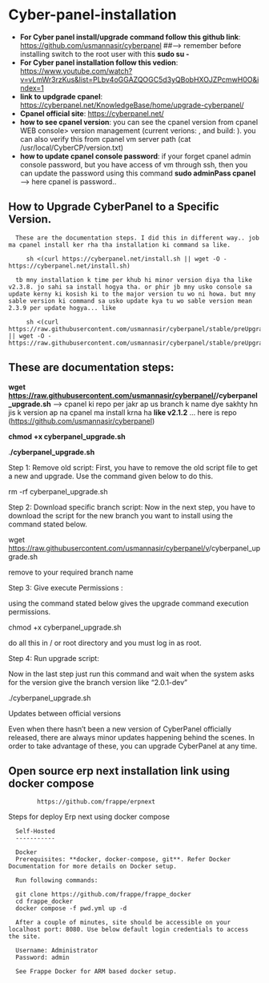 # Cyber-panel-installation

- **For Cyber  panel install/upgrade command follow this github link**: https://github.com/usmannasir/cyberpanel            ##--> remember before installing switch to the root user with this **sudo su -**
- **For Cyber panel installation follow this vedion**: https://www.youtube.com/watch?v=vLmWr3rzKus&list=PLbv4oGGAZQOGC5d3yQBobHXOJZPcmwH0O&index=1
- **link to updgrade cpanel**: https://cyberpanel.net/KnowledgeBase/home/upgrade-cyberpanel/
- **Cpanel official site**: https://cyberpanel.net/
- **how to see cpanel version**: you can see the cpanel version from cpanel WEB console> version management (current verions:   , and build: ). you can also verify this from cpanel vm server path (cat /usr/local/CyberCP/version.txt)
- **how to update cpanel console password**: if your forget cpanel admin console password, but you have access of vm through ssh, then you can update the password using this command **sudo adminPass cpanel**    --> here cpanel is password.. 


## How to Upgrade CyberPanel to a Specific Version. 

      These are the documentation steps. I did this in different way.. job ma cpanel install ker rha tha installation ki command sa like. 
      
         sh <(curl https://cyberpanel.net/install.sh || wget -O - https://cyberpanel.net/install.sh)
      
      tb mny installation k time per khub hi minor version diya tha like v2.3.8. jo sahi sa install hogya tha. or phir jb mny usko console sa update kerny ki kosish ki to the major version tu wo ni howa. but mny sable version ki command sa usko update kya tu wo sable version mean 2.3.9 per update hogya... like 
      
         sh <(curl https://raw.githubusercontent.com/usmannasir/cyberpanel/stable/preUpgrade.sh || wget -O - https://raw.githubusercontent.com/usmannasir/cyberpanel/stable/preUpgrade.sh) 
 

These are documentation steps:
-----------------------------

 **wget https://raw.githubusercontent.com/usmannasir/cyberpanel/<branch name>/cyberpanel_upgrade.sh**             --> cpanel ki repo per jakr ap us branch k name dye sakhty hn jis k version ap na cpanel ma install krna ha **like v2.1.2** ... here is repo (https://github.com/usmannasir/cyberpanel)
 
  
  **chmod +x cyberpanel_upgrade.sh**
  
  .**/cyberpanel_upgrade.sh**
  
  Step 1: Remove old script:
  First, you have to remove the old script file to get a new and upgrade. Use the command given below to do this.
  
  rm -rf cyberpanel_upgrade.sh
  
  Step 2: Download specific branch script:
  Now in the next step, you have to download the script for the new branch you want to install using the command stated below.
  
  wget https://raw.githubusercontent.com/usmannasir/cyberpanel/v<branch>/cyberpanel_upgrade.sh
  
  remove <branch> to your required branch name
  
  Step 3: Give execute Permissions :
  
  using the command stated below gives the upgrade command execution permissions.
  
  chmod +x cyberpanel_upgrade.sh
  
  do all this in / or root directory and you must log in as root.
  
  Step 4: Run upgrade script:
  
  Now in the last step just run this command and wait when the system asks for the version give the branch version like “2.0.1-dev”
  
  ./cyberpanel_upgrade.sh
  
  Updates between official versions
  
  Even when there hasn’t been a new version of CyberPanel officially released, there are always minor updates happening behind the scenes. In order to take advantage of these, you can upgrade CyberPanel at any time.


Open source erp next installation link using docker compose
-----------------------------------------------------------

            https://github.com/frappe/erpnext

Steps for deploy Erp next using docker compose
      
      Self-Hosted
      -----------
      
      Docker
      Prerequisites: **docker, docker-compose, git**. Refer Docker Documentation for more details on Docker setup.
      
      Run following commands:
      
      git clone https://github.com/frappe/frappe_docker
      cd frappe_docker
      docker compose -f pwd.yml up -d

      After a couple of minutes, site should be accessible on your localhost port: 8080. Use below default login credentials to access the site.
      
      Username: Administrator
      Password: admin
      
      See Frappe Docker for ARM based docker setup.


